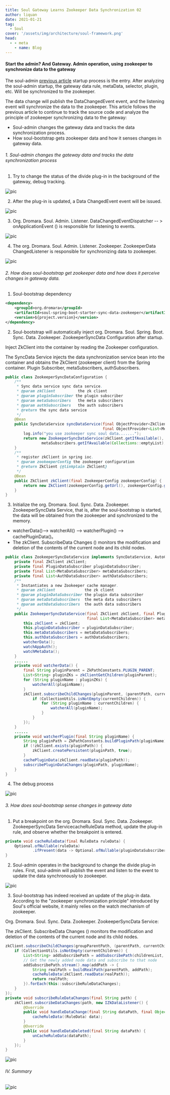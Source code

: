```yaml
---
title: Soul Gateway Learns Zookeeper Data Synchronization 02
author: liquan
date: 2021-01-21
tag:
  - Soul
cover: '/assets/img/architecture/soul-framework.png'
head:
  - - meta
    - name: Blog
---
```


#### Start the admin? And Gateway. Admin operation, using zookeeper to synchronize data to the gateway

The soul-admin [previous article](https://dromara.org/blog/soul_source_learning_13_zookeeper_01) startup process is the entry. After analyzing the soul-admin startup, the gateway data rule, metaData, selector, plugin, etc. Will be synchronized to the zookeeper.

The data change will publish the DataChangedEvent event, and the listening event will synchronize the data to the zookeeper. This article follows the previous article to continue to track the source code and analyze the principle of zookeeper synchronizing data to the gateway:

- Soul-admin changes the gateway data and tracks the data synchronization process.
- How soul-bootstrap gets zookeeper data and how it senses changes in gateway data.

###### 1. Soul-admin changes the gateway data and tracks the data synchronization process

1. Try to change the status of the divide plug-in in the background of the gateway, debug tracking.

![pic](/assets/img/blog5/zk7.png)

2. After the plug-in is updated, a Data ChangedEvent event will be issued.

![pic](/assets/img/blog5/zk8.png)

3. Org. Dromara. Soul. Admin. Listener. DataChangedEventDispatcher -- > onApplicationEvent () is responsible for listening to events.

![pic](/assets/img/blog5/zk9.png)

4. The org. Dromara. Soul. Admin. Listener. Zookeeper. ZookeeperData ChangedListener is responsible for synchronizing data to zookeeper.

![pic](/assets/img/blog5/zk10.png)

###### 2. How does soul-bootstrap get zookeeper data and how does it perceive changes in gateway data.

1. Soul-bootstrap dependency

```xml
<dependency>
    <groupId>org.dromara</groupId>
    <artifactId>soul-spring-boot-starter-sync-data-zookeeper</artifactId>
    <version>${project.version}</version>
</dependency>
```

2. Soul-bootstrap will automatically inject org. Dromara. Soul. Spring. Boot. Sync. Data. Zookeeper. ZookeeperSyncData Configuration after startup.

Inject ZkClient into the container by reading the Zookeeper configuration.

The SyncData Service injects the data synchronization service bean into the container and obtains the ZkClient (zookeeper client) from the Spring container. Plugin Subscriber, metaSubscribers, authSubscribers.

```java
public class ZookeeperSyncDataConfiguration {
    /**
     * Sync data service sync data service.
     * @param zkClient          the zk client
     * @param pluginSubscriber the plugin subscriber
     * @param metaSubscribers   the meta subscribers
     * @param authSubscribers   the auth subscribers
     * @return the sync data service
     */
    @Bean
    public SyncDataService syncDataService(final ObjectProvider<ZkClient> zkClient, final ObjectProvider<PluginDataSubscriber> pluginSubscriber,
                                           final ObjectProvider<List<MetaDataSubscriber>> metaSubscribers, final ObjectProvider<List<AuthDataSubscriber>> authSubscribers) {
        log.info("you use zookeeper sync soul data.......");
        return new ZookeeperSyncDataService(zkClient.getIfAvailable(), pluginSubscriber.getIfAvailable(),
                metaSubscribers.getIfAvailable(Collections::emptyList), authSubscribers.getIfAvailable(Collections::emptyList));
    }
    /**
     * register zkClient in spring ioc.
     * @param zookeeperConfig the zookeeper configuration
     * @return ZkClient {@linkplain ZkClient}
     */
    @Bean
    public ZkClient zkClient(final ZookeeperConfig zookeeperConfig) {
        return new ZkClient(zookeeperConfig.getUrl(), zookeeperConfig.getSessionTimeout(), zookeeperConfig.getConnectionTimeout());
    }
}
```

3. Initialize the org. Dromara. Soul. Sync. Data. Zookeeper. ZookeeperSyncData Service, that is, after the soul-bootstrap is started, the data will be obtained from the zookeeper and synchronized to the memory.

- watcherData()--> watcherAll() --> watcherPlugin() --> cachePluginData()。
- The zkClient. SubscribeData Changes () monitors the modification and deletion of the contents of the current node and its child nodes.

```java
public class ZookeeperSyncDataService implements SyncDataService, AutoCloseable {
    private final ZkClient zkClient;
    private final PluginDataSubscriber pluginDataSubscriber;
    private final List<MetaDataSubscriber> metaDataSubscribers;
    private final List<AuthDataSubscriber> authDataSubscribers;
    /**
     * Instantiates a new Zookeeper cache manager.
     * @param zkClient             the zk client
     * @param pluginDataSubscriber the plugin data subscriber
     * @param metaDataSubscribers  the meta data subscribers
     * @param authDataSubscribers  the auth data subscribers
     */
    public ZookeeperSyncDataService(final ZkClient zkClient, final PluginDataSubscriber pluginDataSubscriber,
                                    final List<MetaDataSubscriber> metaDataSubscribers, final List<AuthDataSubscriber> authDataSubscribers) {
        this.zkClient = zkClient;
        this.pluginDataSubscriber = pluginDataSubscriber;
        this.metaDataSubscribers = metaDataSubscribers;
        this.authDataSubscribers = authDataSubscribers;
        watcherData();
        watchAppAuth();
        watchMetaData();
    }
    ......
	private void watcherData() {
	    final String pluginParent = ZkPathConstants.PLUGIN_PARENT;
	    List<String> pluginZKs = zkClientGetChildren(pluginParent);
	    for (String pluginName : pluginZKs) {
	        watcherAll(pluginName);
	    }
	    zkClient.subscribeChildChanges(pluginParent, (parentPath, currentChildren) -> {
	        if (CollectionUtils.isNotEmpty(currentChildren)) {
	            for (String pluginName : currentChildren) {
	                watcherAll(pluginName);
	            }
	        }
	    });
	}
    ......
	private void watcherPlugin(final String pluginName) {
	    String pluginPath = ZkPathConstants.buildPluginPath(pluginName);
	    if (!zkClient.exists(pluginPath)) {
	        zkClient.createPersistent(pluginPath, true);
	    }
	    cachePluginData(zkClient.readData(pluginPath));
	    subscribePluginDataChanges(pluginPath, pluginName);
	}
}
```

4. The debug process

![pic](/assets/img/blog5/zk11.png)

###### 3. How does soul-bootstrap sense changes in gateway data

1. Put a breakpoint on the org. Dromara. Soul. Sync. Data. Zookeeper. ZookeeperSyncData ServicecacheRuleData method, update the plug-in rule, and observe whether the breakpoint is entered.

```java
private void cacheRuleData(final RuleData ruleData) {
    Optional.ofNullable(ruleData)
            .ifPresent(data -> Optional.ofNullable(pluginDataSubscriber).ifPresent(e -> e.onRuleSubscribe(data)));
}
```

2. Soul-admin operates in the background to change the divide plug-in rules. First, soul-admin will publish the event and listen to the event to update the data synchronously to zookeeper.

![pic](/assets/img/blog5/zk12.png)

3. Soul-bootstrap has indeed received an update of the plug-in data. According to the "zookeeper synchronization principle" introduced by Soul's official website, it mainly relies on the watch mechanism of zookeeper.

Org. Dromara. Soul. Sync. Data. Zookeeper. ZookeeperSyncData Service:

The zkClient. SubscribeData Changes () monitors the modification and deletion of the contents of the current node and its child nodes.

```java
zkClient.subscribeChildChanges(groupParentPath, (parentPath, currentChildren) -> {
    if (CollectionUtils.isNotEmpty(currentChildren)) {
        List<String> addSubscribePath = addSubscribePath(childrenList, currentChildren);
        // Get the newly added node data and subscribe to that node
        addSubscribePath.stream().map(addPath -> {
            String realPath = buildRealPath(parentPath, addPath);
            cacheRuleData(zkClient.readData(realPath));
            return realPath;
        }).forEach(this::subscribeRuleDataChanges);
    }
});
private void subscribeRuleDataChanges(final String path) {
    zkClient.subscribeDataChanges(path, new IZkDataListener() {
        @Override
        public void handleDataChange(final String dataPath, final Object data) {
            cacheRuleData((RuleData) data);
        }
        @Override
        public void handleDataDeleted(final String dataPath) {
            unCacheRuleData(dataPath);
        }
    });
}
```

![pic](/assets/img/blog5/zk13.png)

###### IV. Summary

![pic](/assets/img/blog5/zk14.png)
